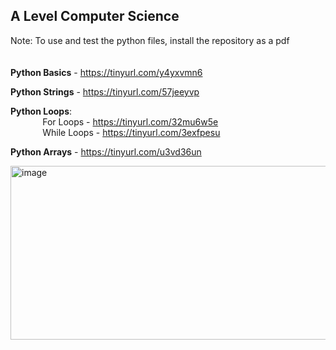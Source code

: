 ## A Level Computer Science

Note: To use and test the python files, install the repository as a pdf
<br /><br /><br />
**Python Basics** - https://tinyurl.com/y4yxvmn6

**Python Strings** - https://tinyurl.com/57jeeyvp

**Python Loops**:</br>&nbsp;&nbsp;&nbsp;&nbsp;&nbsp;&nbsp;&nbsp;&nbsp;&nbsp;&nbsp;&nbsp;&nbsp;
		For Loops - https://tinyurl.com/32mu6w5e </br>&nbsp;&nbsp;&nbsp;&nbsp;&nbsp;&nbsp;&nbsp;&nbsp;&nbsp;&nbsp;&nbsp;&nbsp;
		While Loops - https://tinyurl.com/3exfpesu
		
**Python Arrays** - https://tinyurl.com/u3vd36un

<img width="950" height="278" alt="image" src="https://github.com/user-attachments/assets/30225f7a-bae4-47f8-ae3d-e3c1499795ac" />
